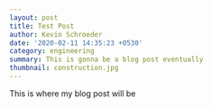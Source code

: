 ```yaml
---
layout: post
title: Test Post
author: Kevin Schroeder
date: '2020-02-11 14:35:23 +0530'
category: engineering
summary: This is gonna be a blog post eventually
thumbnail: construction.jpg
---
```


This is where my blog post will be